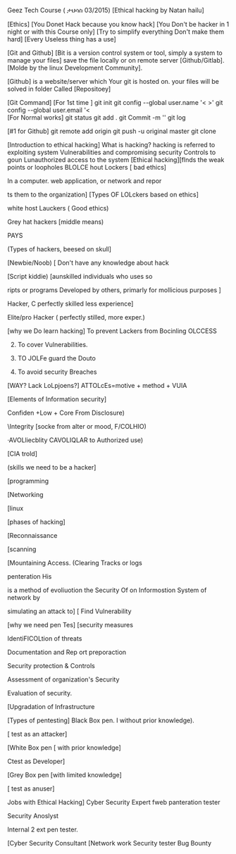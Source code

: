 Geez Tech Course ( ታህሳስ 03/2015) [Ethical hacking by Natan hailu]

[Ethics]
 [You Donet Hack because you know hack]
[You Don't be hacker in 1 night or with this
Course only] 
[Try to simplify everything Don't make them hard]
[Every Useless thing has a use]

[Git and Github]
[Bit is a version control system or tool, simply a system to manage your files] save the file locally or on remote server [Github/Gitlab].[Molde by the linux Development Community].

[Github] 
is a website/server which Your git is hosted on. your files will be solved in folder Called [Repositoey]

[Git Command]
[For 1st time ] git init
                           git config --global user.name '<   >'
                            git config --global user.email '<   
[For Normal works]
                              git status
                              git add .
                              git Commit -m '<Your Comment>'
                              git log

[#1 for Github] 
                     git remote add origin <repository url>
                     git push -u original master
                     git clone <your project link>

[Introduction to ethical hacking]
What is hacking? 
hacking is referred to exploiting system Vulnerabilities and compromising security Controls to goun Lunauthorized access to the system [Ethical hacking][flnds the weak points or loopholes BLOLCE hout Lockers [ bad ethics]

In a computer. web application, or network and repor

ts them to the organization] [Types OF LOLckers based on ethics]

white host Lauckers ( Good ethics)

Grey hat hackers [middle means)

PAYS



(Types of hackers, beesed on skull]

[Newbie/Noob) [ Don't have any knowledge about hack

[Script kiddie) [aunskilled individuals who uses so

ripts or programs Developed by others, primarly for mollicious purposes ]

Hacker, C perfectly skilled less experience]

Elite/pro Hacker ( perfectly stilled, more exper.)

[why we Do learn hacking] To prevent Lackers from Bocinling OLCCESS

2. To cover Vulnerabilities.

3. TO JOLFe guard the Douto

4. To avoid security Breaches

[WAY? Lack LoLpjoens?] ATTOLcEs=motive + method + VUIA

[Elements of Information security]

Confiden +Low + Core From Disclosure)

\Integrity [socke from alter or mood, F/COLHIO)

·AVOLliecblity CAVOLIQLAR to Authorized use)

[CIA trold]

(skills we need to be a hacker]

[programming

[Networking

[linux



[phases of hacking]

[Reconnaissance

[scanning

[Mountaining Access. (Clearing Tracks or logs

penteration His

is a method of evoliuotion the Security Of on Informostion System of network by

simulating an attack to] [ Find Vulnerability

[why we need pen Tes] [security measures

IdentiFICOLtion of threats

Documentation and Rep ort preporaction

Security protection & Controls

Assessment of organization's Security

Evaluation of security.

[Upgradation of Infrastructure

[Types of pentesting] Black Box pen. I without prior knowledge).

[ test as an attacker]

[White Box pen [ with prior knowledge]

Ctest as Developer]

[Grey Box pen [with limited knowledge]

[ test as anuser]






Jobs with Ethical Hacking] Cyber Security Expert fweb panteration tester

Security Anoslyst

Internal 2 ext pen tester.

[Cyber Security Consultant [Network work Security tester
Bug Bounty
